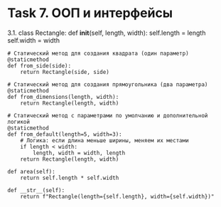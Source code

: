 # Task 7. ООП и интерфейсы

3.1. 
class Rectangle:
    def __init__(self, length, width):
        self.length = length
        self.width = width

    # Статический метод для создания квадрата (один параметр)
    @staticmethod
    def from_side(side):
        return Rectangle(side, side)

    # Статический метод для создания прямоугольника (два параметра)
    @staticmethod
    def from_dimensions(length, width):
        return Rectangle(length, width)

    # Статический метод с параметрами по умолчанию и дополнительной логикой
    @staticmethod
    def from_default(length=5, width=3):
        # Логика: если длина меньше ширины, меняем их местами
        if length < width:
            length, width = width, length
        return Rectangle(length, width)

    def area(self):
        return self.length * self.width

    def __str__(self):
        return f"Rectangle(length={self.length}, width={self.width})"


